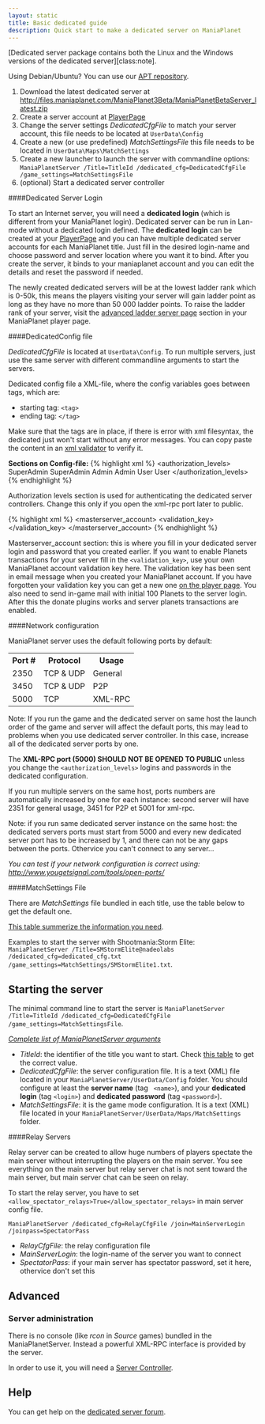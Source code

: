 ```yaml
---
layout: static
title: Basic dedicated guide
description: Quick start to make a dedicated server on ManiaPlanet
---
```


[Dedicated server package contains both the Linux and the Windows versions of the dedicated server][class:note].

Using Debian/Ubuntu? You can use our [APT repository](../tools/apt.html).

1. Download the latest dedicated server at http://files.maniaplanet.com/ManiaPlanet3Beta/ManiaPlanetBetaServer_latest.zip 
2. Create a server account at [PlayerPage](https://player.maniaplanet.com/advanced/dedicated-servers)
3. Change the server settings *DedicatedCfgFile* to match your server account, this file needs to be located at `UserData\Config`
4. Create a new (or use predefined) *MatchSettingsFile* this file needs to be located in `UserData\Maps\MatchSettings` 
5. Create a new launcher to launch the server with commandline options: `ManiaPlanetServer /Title=TitleId /dedicated_cfg=DedicatedCfgFile /game_settings=MatchSettingsFile`
6. (optional) Start a dedicated server controller


####Dedicated Server Login

To start an Internet server, you will need a **dedicated login** (which is different from your ManiaPlanet login). Dedicated server can be run in Lan-mode without a dedicated login defined. The **dedicated login** can be created at your [PlayerPage](https://player.maniaplanet.com/advanced/dedicated-servers) and you can have multiple dedicated server accounts for each ManiaPlanet title. Just fill in the desired login-name and choose password and server location where you want it to bind. After you create the server, it binds to your maniaplanet account and you can edit the details and reset the password if needed.

The newly created dedicated servers will be at the lowest ladder rank which is 0-50k, this means the players visiting your server will gain ladder point as long as they have no more than 50 000 ladder points. To raise the ladder rank of your server, visit the [advanced ladder server page](https://player.maniaplanet.com/advanced/ladder-servers) section in your ManiaPlanet player page.

####DedicatedConfig file

*DedicatedCfgFile* is located at `UserData\Config`.
To run multiple servers, just use the same server with different commandline arguments to start the servers.

Dedicated config file a XML-file, where the config variables goes between tags, which are:

* starting tag: `<tag>`
* ending tag: `</tag>`

Make sure that the tags are in place, if there is error with xml filesyntax, the dedicated just won't start without any error messages. You can copy paste the content in an [xml validator](http://www.validome.org/xml/) to verify it.

**Sections on Config-file:**
{% highlight xml %}
<authorization_levels>
	<level>
		<name>SuperAdmin</name>
		<password>SuperAdmin</password>
	</level>
	<level>
		<name>Admin</name>
		<password>Admin</password>
	</level>
	<level>
		<name>User</name>
		<password>User</password>
	</level>
</authorization_levels>
{% endhighlight %}

	
Authorization levels section is used for authenticating the dedicated server controllers. 
Change this only if you open the xml-rpc port later to public.

{% highlight xml %}
<masterserver_account>
	<login>   </login>
	<password>   </password>
	<validation_key>   </validation_key>
</masterserver_account>
{% endhighlight %}

	
Masterserver_account section: this is where you fill in your dedicated server login and password that you created earlier. 
If you want to enable Planets transactions for your server fill in the `<validation_key>`, use your own ManiaPlanet account validation key here. The validation key has been sent in email message when you created your ManiaPlanet account. If you have forgotten your validation key you can get a new one [on the player page](https://player.maniaplanet.com/account/validation-code). You also need to send in-game mail with initial 100 Planets to the server login. After this the donate plugins works and server planets transactions are enabled. 

####Network configuration

ManiaPlanet server uses the default following ports by default:

<table>
  <tr>
    <th>Port #</th><th>Protocol</th><th>Usage</th>
  </tr>
  <tr> 
    <td>2350</td><td>TCP & UDP</td><td>General</td>
  </tr>
  <tr>
    <td>3450</td><td>TCP & UDP</td><td>P2P</td>
  </tr>
  <tr>
    <td>5000</td><td>TCP</td><td>XML-RPC</td>
  </tr>
</table>

Note: If you run the game and the dedicated server on same host the launch order of the game and server will affect the default ports, this may lead to problems when you use dedicated server controller. In this case, increase all of the dedicated server ports by one.

The **XML-RPC port (5000) SHOULD NOT BE OPENED TO PUBLIC** unless you change the `<authorization_levels>` logins and passwords in the dedicated configuration.

If you run multiple servers on the same host, ports numbers are automatically increased by one for each instance: second server will have 2351 for general usage, 3451 for P2P et 5001 for xml-rpc.

Note: if you run same dedicated server instance on the same host: the dedicated servers ports must start from 5000 and every new dedicated server port has to be increased by 1, and there can not be any gaps between the ports. Othervice you can't connect to any server...

*You can test if your network configuration is correct using: <http://www.yougetsignal.com/tools/open-ports/>*


####MatchSettings File

There are *MatchSettings* file bundled in each title, use the table below to get the default one. 

[This table summerize the information you need](titleids.html).

Examples to start the server with Shootmania:Storm Elite: `ManiaPlanetServer /Title=SMStormElite@nadeolabs /dedicated_cfg=dedicated_cfg.txt /game_settings=MatchSettings/SMStormElite1.txt`.

Starting the server
-------------------

The minimal command line to start the server is `ManiaPlanetServer /Title=TitleId /dedicated_cfg=DedicatedCfgFile /game_settings=MatchSettingsFile`.

*[Complete list of ManiaPlanetServer arguments](command-line.html)*

* *TitleId*: the identifier of the title you want to start. Check [this table](titleids.html) to get the correct value.
* *DedicatedCfgFile*: the server configuration file. It is a text (XML) file located in your `ManiaPlanetServer/UserData/Config` folder. You should configure at least the **server name** (tag ` <name>`), and your **dedicated login** (tag `<login>`) and **dedicated password** (tag `<password>`).
* *MatchSettingsFile*: it is the game mode configuration. It is a text (XML) file located in your `ManiaPlanetServer/UserData/Maps/MatchSettings` folder.

####Relay Servers


Relay server can be created to allow huge numbers of players spectate the main server without interrupting the players on the main server. You see everything on the main server but relay server chat is not sent toward the main server, but main server chat can be seen on relay.

To start the relay server, you have to set `<allow_spectator_relays>True</allow_spectator_relays>` in main server config file. 

`ManiaPlanetServer /dedicated_cfg=RelayCfgFile /join=MainServerLogin /joinpass=SpectatorPass`

* *RelayCfgFile*: the relay configuration file
* *MainServerLogin*: the login-name of the server you want to connect
* *SpectatorPass*: if your main server has spectator password, set it here, othervice don't set this


Advanced
--------

### Server administration

There is no console (like *rcon* in *Source* games) bundled in the ManiaPlanetServer. Instead a powerful XML-RPC interface is provided by the server.

In order to use it, you will need a [Server Controller](tools.html#server-controllers).

## Help

You can get help on the [dedicated server forum](http://forum.maniaplanet.com/viewforum.php?f=261).


